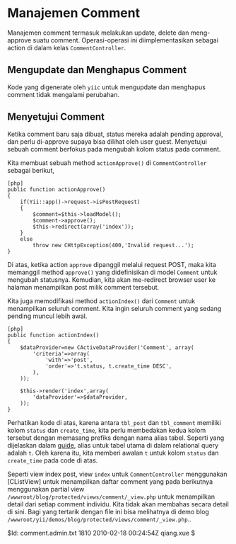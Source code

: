 Manajemen Comment
=================

Manajemen comment termasuk melakukan update, delete dan meng-approve suatu comment. Operasi-operasi ini diimplementasikan sebagai action di dalam kelas `CommentController`.


Mengupdate dan Menghapus Comment
------------------------------

Kode yang digenerate oleh `yiic` untuk mengupdate dan menghapus comment tidak mengalami perubahan.


Menyetujui Comment
------------------

Ketika comment baru saja dibuat, status mereka adalah pending approval, dan perlu di-approve supaya bisa dilihat oleh user guest. Menyetujui sebuah comment berfokus pada mengubah kolom status pada comment.

Kita membuat sebuah method `actionApprove()` di `CommentController` sebagai berikut,

~~~
[php]
public function actionApprove()
{
	if(Yii::app()->request->isPostRequest)
	{
		$comment=$this->loadModel();
		$comment->approve();
		$this->redirect(array('index'));
	}
	else
		throw new CHttpException(400,'Invalid request...');
}
~~~

Di atas, ketika action `approve` dipanggil melalui request POST, maka kita memanggil method `approve()` yang didefinisikan di model `Comment` untuk mengubah statusnya. Kemudian, kita akan me-redirect browser user ke halaman menampilkan post milik comment tersebut.

Kita juga memodifikasi method `actionIndex()` dari `Comment` untuk menampilkan seluruh comment. Kita ingin seluruh comment yang sedang pending muncul lebih awal.

~~~
[php]
public function actionIndex()
{
	$dataProvider=new CActiveDataProvider('Comment', array(
		'criteria'=>array(
			'with'=>'post',
			'order'=>'t.status, t.create_time DESC',
		),
	));

	$this->render('index',array(
		'dataProvider'=>$dataProvider,
	));
}
~~~

Perhatikan kode di atas, karena antara `tbl_post` dan `tbl_comment` memiliki kolom `status` dan `create_time`, kita perlu membedakan kedua kolom tersebut dengan memasang prefiks dengan nama alias tabel. Seperti yang dijelaskan dalam [guide](http://www.yiiframework.com/doc/guide/database.arr#disambiguating-column-names), alias untuk tabel utama di dalam relational query adalah `t`. Oleh karena itu, kita memberi awalan `t` untuk kolom `status` dan `create_time` pada code di atas.

Seperti view index post, view `index` untuk `CommentController` menggunakan [CListView] untuk menampilkan daftar comment yang pada berikutnya menggunakan partial view `/wwwroot/blog/protected/views/comment/_view.php` untuk menampilkan detail dari setiap comment individu. Kita tidak akan membahas secara detail di sini. Bagi yang tertarik dengan file ini bisa melihatnya di demo blog `/wwwroot/yii/demos/blog/protected/views/comment/_view.php`..

<div class="revision">$Id: comment.admin.txt 1810 2010-02-18 00:24:54Z qiang.xue $</div>
